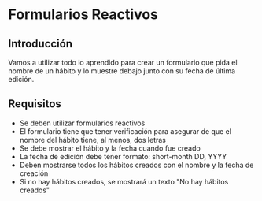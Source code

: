 # Formularios Reactivos

## Introducción

Vamos a utilizar todo lo aprendido para crear un formulario que pida el nombre de un hábito y lo muestre debajo junto con su fecha de última edición.

## Requisitos

- Se deben utilizar formularios reactivos
- El formulario tiene que tener verificación para asegurar de que el nombre del hábito tiene, al menos, dos letras
- Se debe mostrar el hábito y la fecha cuando fue creado
- La fecha de edición debe tener formato: short-month DD, YYYY
- Deben mostrarse todos los hábitos creados con el nombre y la fecha de creación
- Si no hay hábitos creados, se mostrará un texto "No hay hábitos creados"
